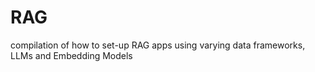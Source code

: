 # RAG
compilation of how to set-up RAG apps using varying data frameworks, LLMs and Embedding Models
